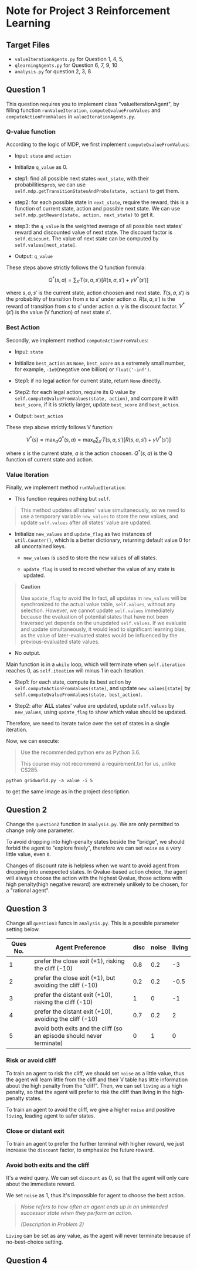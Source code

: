 # Note for Project 3 Reinforcement Learning

## Target Files

- `valueIterationAgents.py` for Question 1, 4, 5,
- `qlearningAgents.py` for Question 6, 7, 9, 10
- `analysis.py` for question 2, 3, 8

## Question 1

This question requires you to implement class "valueIterationAgent", by filling function `runValueIteration`, `computeQvalueFromValues` and `computeActionFromValues` in `valueIterationAgents.py`.

### Q-value function

According to the logic of MDP, we first implement `computeQvalueFromValues`:

- Input: `state` and `action`

- Initialize `q_value` as 0.

- step1: find all possible next states `next_state`, with their probabilities`prob`, we can use `self.mdp.getTransitionStatesAndProbs(state, action)` to get them.

- step2: for each possible state in `next_state`, require the reward, this is a function of current state, action and possible next state. We can use `self.mdp.getReward(state, action, next_state)` to get it.

- step3: the `q_value` is the weighted average of all possible next states' reward and discounted value of next state. The discount factor is `self.discount`. The value of next state can be computed by `self.values[next_state]`.

- Output: `q_value`

These steps above strictly follows the Q function formula:

$$
Q^{*}(s,a) = \sum_{s'}T(s,a,s')[R(s,a,s') + \gamma V^{*}(s')]
$$

where $s,a,s'$ is the current state, action choosen and next state. $T(s,a,s')$ is the probability of transition from $s$ to $s'$ under action $a$. $R(s,a,s')$ is the reward of transition from $s$ to $s'$ under action $a$. $\gamma$ is the discount factor. $V^{*}(s')$ is the value (V function) of next state $s'$.

### Best Action

Secondly, we implement method `computeActionFromValues`:

- Input: `state`

- Initialize `best_action` as `None`, `best_score` as a extremely small number, for example, `-1e9`(negative one billion) or `float('-inf')`.

- Step1: if no legal action for current state, return `None` directly.

- Step2: for each legal action, require its Q value by `self.computeQvalueFromValues(state, action)`, and compare it with `best_score`, if it is strictly larger, update `best_score` and `best_action`.

- Output: `best_action`

These step above strictly follows V function:

$$
V^{*}(s) = \max_{a}Q^{*}(s,a) = \max_{a}\sum_{s'}T(s,a,s')[R(s,a,s') + \gamma V^{*}(s')]
$$

where $s$ is the current state, $a$ is the action choosen. $Q^{*}(s,a)$ is the Q function of current state and action.

### Value Iteration

Finally, we implement method `runValueIteration`:

- This function requires nothing but `self`. 
  
>This method updates all states' value simultaneously, so we need to use a temporary variable `new_values` to store the new values, and update `self.values` after all states' value are updated.

- Initialize `new_values` and `update_flag` as two instances of `util.Counter()`, which is a better dictionary, returning default value 0 for all uncontained keys.

    - `new_values` is used to store the new values of all states.

    - `update_flag` is used to record whether the value of any state is updated. 
  
> **Caution**
> 
> Use `update_flag` to avoid the In fact, all updates in `new_values` will be synchronized to the actual value table, `self.values`, without any selection. However, we cannot update `self.values` immediately because the evaluation of potential states that have not been traversed yet depends on the unupdated `self.values`. If we evaluate and update simultaneously, it would lead to significant learning bias, as the value of later-evaluated states would be influenced by the previous-evaluated state values.
>

- No output.

Main function is in a `while` loop, which will terminate when `self.iteration` reaches 0, as `self.iteation` will minus 1 in each iteration.

- Step1: for each state, compute its best action by `self.computeActionFromValues(state)`, and update `new_values[state]` by `self.computeQvalueFromValues(state, best_action)`.

- Step2: after **ALL** states' value are updated, update `self.values` by `new_values`, using `update_flag` to show which value should be updated.

Therefore, we need to iterate twice over the set of states in a single iteration.

Now, we can execute:

> Use the recommended python env as Python 3.6. 
> 
> This course may not recommend a requirement.txt for us, unlike CS285.

```shell
python gridworld.py -a value -i 5
```

to get the same image as in the project description.

## Question 2

Change the `question2` function in `analysis.py`. We are only permitted to change only one parameter.

To avoid dropping into high-penalty states beside the "bridge", we should forbid the agent to "explore freely", therefore we can set `noise` as a very little value, even `0`.

Changes of discount rate is helpless when we want to avoid agent from dropping into unexpected states. In Qvalue-based action choice, the agent will always choose the action with the highest Qvalue, those actions with high penalty(high negative reward) are extremely unlikely to be chosen, for a "rational agent".

## Question 3

Change all `question3` funcs in `analysis.py`. This is a possible parameter setting below.

|Ques No.|Agent Preference|disc|noise|living|
|--|--|--|--|--|
|1|prefer the close exit (+1), risking the cliff (-10)|0.8|0.2|-3|
|2|prefer the close exit (+1), but avoiding the cliff (-10)|0.2|0.2|-0.5|
|3|prefer the distant exit (+10), risking the cliff (-10)|1|0|-1|
|4|prefer the distant exit (+10), avoiding the cliff (-10)|0.7|0.2|2|
|5|avoid both exits and the cliff (so an episode should never terminate)|0|1|0|

### Risk or avoid cliff

To train an agent to risk the cliff, we should set `noise` as a little value, thus the agent will learn little from the cliff and their V table has little information about the high penalty from the "cliff". Then, we can set `living` as a high penalty, so that the agent will prefer to risk the cliff than living in the high-penalty states.

To train an agent to avoid the cliff, we give a higher `noise` and positive `living`, leading agent to safer states.


### Close or distant exit

To train an agent to prefer the further terminal with higher reward, we just increase the `discount` factor, to emphasize the future reward.

### Avoid both exits and the cliff

It's a weird query. We can set `discount` as 0, so that the agent will only care about the immediate reward.

We set `noise` as 1, thus it's impossible for agent to choose the best action.

> *Noise refers to how often an agent ends up in an unintended successor state when they perform an action.*
>
> *(Description in Problem 2)*

`Living` can be set as any value, as the agent will never terminate because of no-best-choice setting.

## Question 4